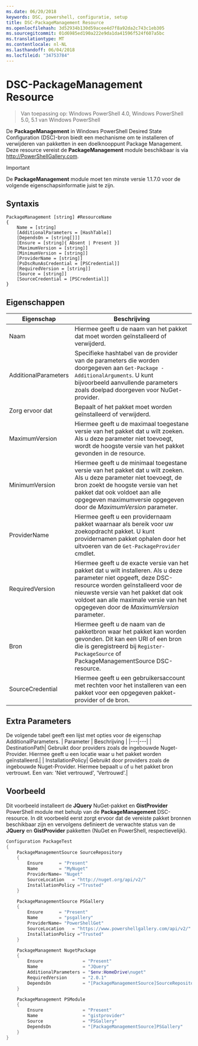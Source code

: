 ```yaml
---
ms.date: 06/20/2018
keywords: DSC, powershell, configuratie, setup
title: DSC-PackageManagement Resource
ms.openlocfilehash: 3d52934b130d59acee4d7f8a92da2c743c1eb305
ms.sourcegitcommit: 01d6985ed190a222e9da1da41596f524f607a5bc
ms.translationtype: MT
ms.contentlocale: nl-NL
ms.lasthandoff: 06/04/2018
ms.locfileid: "34753784"
---
```

# <a name="dsc-packagemanagement-resource"></a>DSC-PackageManagement Resource

> Van toepassing op: Windows PowerShell 4.0, Windows PowerShell 5.0, 5.1 van Windows PowerShell

De **PackageManagement** in Windows PowerShell Desired State Configuration (DSC)-bron biedt een mechanisme om te installeren of verwijderen van pakketten in een doelknooppunt Package Management. Deze resource vereist de **PackageManagement** module beschikbaar is via http://PowerShellGallery.com.

> [!IMPORTANT]
> De **PackageManagement** module moet ten minste versie 1.1.7.0 voor de volgende eigenschapsinformatie juist te zijn.

## <a name="syntax"></a>Syntaxis

```
PackageManagement [string] #ResourceName
{
    Name = [string]
    [AdditionalParameters = [HashTable]]
    [DependsOn = [string[]]]
    [Ensure = [string]{ Absent | Present }]
    [MaximumVersion = [string]]
    [MinimumVersion = [string]]
    [ProviderName = [string]]
    [PsDscRunAsCredential = [PSCredential]]
    [RequiredVersion = [string]]
    [Source = [string]]
    [SourceCredential = [PSCredential]]
}
```

## <a name="properties"></a>Eigenschappen

|  Eigenschap  |  Beschrijving   |
|---|---|
| Naam| Hiermee geeft u de naam van het pakket dat moet worden geïnstalleerd of verwijderd.|
| AdditionalParameters| Specifieke hashtabel van de provider van de parameters die worden doorgegeven aan `Get-Package -AdditionalArguments`. U kunt bijvoorbeeld aanvullende parameters zoals doelpad doorgeven voor NuGet-provider.|
| Zorg ervoor dat| Bepaalt of het pakket moet worden geïnstalleerd of verwijderd.|
| MaximumVersion|Hiermee geeft u de maximaal toegestane versie van het pakket dat u wilt zoeken. Als u deze parameter niet toevoegt, wordt de hoogste versie van het pakket gevonden in de resource.|
| MinimumVersion|Hiermee geeft u de minimaal toegestane versie van het pakket dat u wilt zoeken. Als u deze parameter niet toevoegt, de bron zoekt de hoogste versie van het pakket dat ook voldoet aan alle opgegeven maximumversie opgegeven door de _MaximumVersion_ parameter.|
| ProviderName| Hiermee geeft u een providernaam pakket waarnaar als bereik voor uw zoekopdracht pakket. U kunt providernamen pakket ophalen door het uitvoeren van de `Get-PackageProvider` cmdlet.|
| RequiredVersion| Hiermee geeft u de exacte versie van het pakket dat u wilt installeren. Als u deze parameter niet opgeeft, deze DSC-resource worden geïnstalleerd voor de nieuwste versie van het pakket dat ook voldoet aan alle maximale versie van het opgegeven door de _MaximumVersion_ parameter.|
| Bron| Hiermee geeft u de naam van de pakketbron waar het pakket kan worden gevonden. Dit kan een URI of een bron die is geregistreerd bij `Register-PackageSource` of PackageManagementSource DSC-resource.|
| SourceCredential | Hiermee geeft u een gebruikersaccount met rechten voor het installeren van een pakket voor een opgegeven pakket-provider of de bron.|

## <a name="additional-parameters"></a>Extra Parameters

De volgende tabel geeft een lijst met opties voor de eigenschap AdditionalParameters.
|  Parameter  | Beschrijving   |
|---|---|
| DestinationPath| Gebruikt door providers zoals de ingebouwde Nuget-Provider. Hiermee geeft u een locatie waar u het pakket worden geïnstalleerd.|
| InstallationPolicy| Gebruikt door providers zoals de ingebouwde Nuget-Provider. Hiermee bepaalt u of u het pakket bron vertrouwt. Een van: 'Niet vertrouwd', 'Vertrouwd'.|

## <a name="example"></a>Voorbeeld

Dit voorbeeld installeert de **JQuery** NuGet-pakket en **GistProvider** PowerShell module met behulp van de **PackageManagement** DSC-resource. In dit voorbeeld eerst zorgt ervoor dat de vereiste pakket bronnen beschikbaar zijn en vervolgens definieert de verwachte status van de **JQuery** en **GistProvider** pakketten (NuGet en PowerShell, respectievelijk).

```powershell
Configuration PackageTest
{
    PackageManagementSource SourceRepository
    {
        Ensure      = "Present"
        Name        = "MyNuget"
        ProviderName= "Nuget"
        SourceLocation   = "http://nuget.org/api/v2/"
        InstallationPolicy ="Trusted"
    }

    PackageManagementSource PSGallery
    {
        Ensure      = "Present"
        Name        = "psgallery"
        ProviderName= "PowerShellGet"
        SourceLocation   = "https://www.powershellgallery.com/api/v2/"
        InstallationPolicy ="Trusted"
    }

    PackageManagement NugetPackage
    {
        Ensure               = "Present"
        Name                 = "JQuery"
        AdditionalParameters = "$env:HomeDrive\nuget"
        RequiredVersion      = "2.0.1"
        DependsOn            = "[PackageManagementSource]SourceRepository"
    }

    PackageManagement PSModule
    {
        Ensure               = "Present"
        Name                 = "gistprovider"
        Source               = "PSGallery"
        DependsOn            = "[PackageManagementSource]PSGallery"
    }
}
```